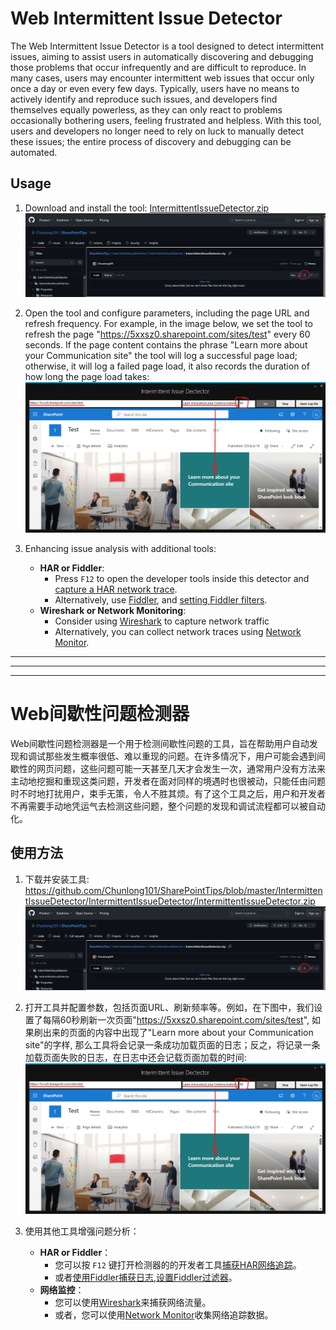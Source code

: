 # Web Intermittent Issue Detector

The Web Intermittent Issue Detector is a tool designed to detect intermittent issues, aiming to assist users in automatically discovering and debugging those problems that occur infrequently and are difficult to reproduce. In many cases, users may encounter intermittent web issues that occur only once a day or even every few days. Typically, users have no means to actively identify and reproduce such issues, and developers find themselves equally powerless, as they can only react to problems occasionally bothering users, feeling frustrated and helpless. With this tool, users and developers no longer need to rely on luck to manually detect these issues; the entire process of discovery and debugging can be automated.

## Usage

1. Download and install the tool: [IntermittentIssueDetector.zip](https://github.com/Chunlong101/SharePointTips/blob/master/IntermittentIssueDetector/IntermittentIssueDetector/IntermittentIssueDetector.zip)
![alt text](image-1.png)

2. Open the tool and configure parameters, including the page URL and refresh frequency. For example, in the image below, we set the tool to refresh the page "https://5xxsz0.sharepoint.com/sites/test" every 60 seconds. If the page content contains the phrase "Learn more about your Communication site" the tool will log a successful page load; otherwise, it will log a failed page load, it also records the duration of how long the page load takes:
![alt text](image.png)

4. Enhancing issue analysis with additional tools:
   - **HAR or Fiddler**:
      - Press `F12` to open the developer tools inside this detector and [capture a HAR network trace](https://learn.microsoft.com/en-us/azure/azure-portal/capture-browser-trace).
      - Alternatively, use [Fiddler](https://learn.microsoft.com/en-us/power-query/web-connection-fiddler), and [setting Fiddler filters](https://www.youtube.com/watch?v=DtTBLa0SeM8).
   - **Wireshark or Network Monitoring**:
      - Consider using [Wireshark](https://www.wireshark.org) to capture network traffic
      - Alternatively, you can collect network traces using [Network Monitor](https://learn.microsoft.com/en-us/troubleshoot/windows-client/networking/collect-data-using-network-monitor).

----- 
----- 
----- 

# Web间歇性问题检测器

Web间歇性问题检测器是一个用于检测间歇性问题的工具，旨在帮助用户自动发现和调试那些发生概率很低、难以重现的问题。在许多情况下，用户可能会遇到间歇性的网页问题，这些问题可能一天甚至几天才会发生一次，通常用户没有方法来主动地挖掘和重现这类问题，开发者在面对同样的境遇时也很被动，只能任由问题时不时地打扰用户，束手无策，令人不胜其烦。有了这个工具之后，用户和开发者不再需要手动地凭运气去检测这些问题，整个问题的发现和调试流程都可以被自动化。

## 使用方法

1. 下载并安装工具: https://github.com/Chunlong101/SharePointTips/blob/master/IntermittentIssueDetector/IntermittentIssueDetector/IntermittentIssueDetector.zip
![alt text](image-1.png)

2. 打开工具并配置参数，包括页面URL、刷新频率等。例如，在下图中，我们设置了每隔60秒刷新一次页面"https://5xxsz0.sharepoint.com/sites/test", 如果刷出来的页面的内容中出现了"Learn more about your Communication site"的字样, 那么工具将会记录一条成功加载页面的日志；反之，将记录一条加载页面失败的日志，在日志中还会记载页面加载的时间:
![alt text](image.png)
   
4. 使用其他工具增强问题分析：
   - **HAR or Fiddler**：
      - 您可以按 `F12` 键打开检测器的的开发者工具[捕获HAR网络追踪](https://learn.microsoft.com/en-us/azure/azure-portal/capture-browser-trace)。
      - 或者[使用Fiddler捕获日志](https://learn.microsoft.com/en-us/power-query/web-connection-fiddler),[设置Fiddler过滤器](https://www.youtube.com/watch?v=DtTBLa0SeM8)。
   - **网络监控**：
      - 您可以使用[Wireshark](https://www.wireshark.org)来捕获网络流量。
      - 或者，您可以使用[Network Monitor](https://learn.microsoft.com/en-us/troubleshoot/windows-client/networking/collect-data-using-network-monitor)收集网络追踪数据。
